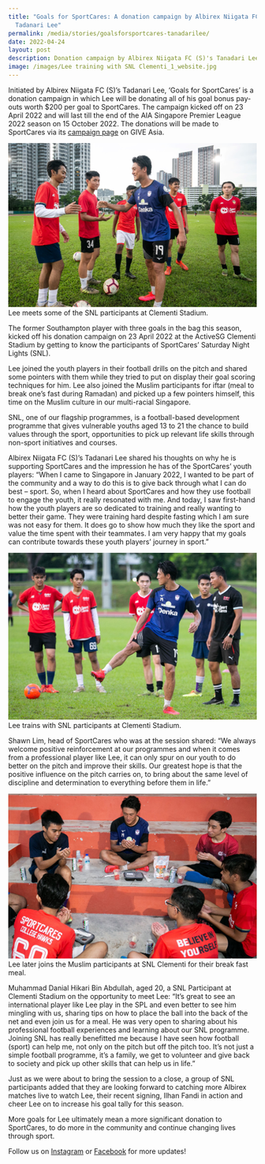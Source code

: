 ```yaml
---
title: "Goals for SportCares: A donation campaign by Albirex Niigata FC (S)'s
  Tadanari Lee"
permalink: /media/stories/goalsforsportcares-tanadarilee/
date: 2022-04-24
layout: post
description: Donation campaign by Albirex Niigata FC (S)'s Tanadari Lee for SportCares
image: /images/Lee training with SNL Clementi_1_website.jpg
---
```

Initiated by Albirex Niigata FC (S)’s Tadanari Lee, ‘Goals for SportCares’ is a donation campaign in which Lee will be donating all of his goal bonus pay-outs worth $200 per goal to SportCares. The campaign kicked off on 23 April 2022 and will last till the end of the AIA Singapore Premier League 2022 season on 15 October 2022. The donations will be made to SportCares via its [campaign page](https://go.gov.sg/goalsforsportcares-campaignpage2022) on GIVE Asia.

![](/images/Lee%20training%20with%20SNL%20Clementi_1_website.jpg)
Lee meets some of the SNL participants at Clementi Stadium. 

The former Southampton player with three goals in the bag this season, kicked off his donation campaign on 23 April 2022 at the ActiveSG Clementi Stadium by getting to know the participants of SportCares’ Saturday Night Lights (SNL). 

Lee joined the youth players in their football drills on the pitch and shared some pointers with them while they tried to put on display their goal scoring techniques for him. Lee also joined the Muslim participants for iftar (meal to break one’s fast during Ramadan) and picked up a few pointers himself, this time on the Muslim culture in our multi-racial Singapore.

SNL, one of our flagship programmes, is a football-based development programme that gives vulnerable youths aged 13 to 21 the chance to build values through the sport, opportunities to pick up relevant life skills through non-sport initiatives and courses.

Albirex Niigata FC (S)’s Tadanari Lee shared his thoughts on why he is supporting SportCares and the impression he has of the SportCares’ youth players: “When I came to Singapore in January 2022, I wanted to be part of the community and a way to do this is to give back through what I can do best – sport. So, when I heard about SportCares and how they use football to engage the youth, it really resonated with me. And today, I saw first-hand how the youth players are so dedicated to training and really wanting to better their game. They were training hard despite fasting which I am sure was not easy for them. It does go to show how much they like the sport and value the time spent with their teammates. I am very happy that my goals can contribute towards these youth players’ journey in sport.”

![](/images/Lee%20training%20with%20SNL%20Clementi_2_website.jpg)
Lee trains with SNL participants at Clementi Stadium. 

Shawn Lim, head of SportCares who was at the session shared: “We always welcome positive reinforcement at our programmes and when it comes from a professional player like Lee, it can only spur on our youth to do better on the pitch and improve their skills. Our greatest hope is that the positive influence on the pitch carries on, to bring about the same level of discipline and determination to everything before them in life.”

![](/images/Itfar%20(break%20fast%20meal)%20with%20participants%20of%20SNL%20Clementi_website.jpg)
Lee later joins the Muslim participants at SNL Clementi for their break fast meal. 

Muhammad Danial Hikari Bin Abdullah, aged 20, a SNL Participant at Clementi Stadium on the opportunity to meet Lee: “It’s great to see an international player like Lee play in the SPL and even better to see him mingling with us, sharing tips on how to place the ball into the back of the net and even join us for a meal. He was very open to sharing about his professional football experiences and learning about our SNL programme. Joining SNL has really benefitted me because I have seen how football (sport) can help me, not only on the pitch but off the pitch too. It’s not just a simple football programme, it’s a family, we get to volunteer and give back to society and pick up other skills that can help us in life.”  

Just as we were about to bring the session to a close, a group of SNL participants added that they are looking forward to catching more Albirex matches live to watch Lee, their recent signing, Ilhan Fandi in action and cheer Lee on to increase his goal tally for this season. 

More goals for Lee ultimately mean a more significant donation to SportCares, to do more in the community and continue changing lives through sport.

Follow us on [Instagram](https://www.instagram.com/sportcares/) or [Facebook](https://www.facebook.com/SportCaresSG) for more updates!